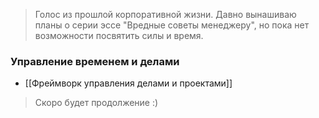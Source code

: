 > Голос из прошлой корпоративной жизни. Давно вынашиваю планы о серии эссе "Вредные советы менеджеру", но пока нет возможности посвятить силы и время.

### Управление временем и делами
- [[Фреймворк управления делами и проектами]]

> Скоро будет продолжение :)